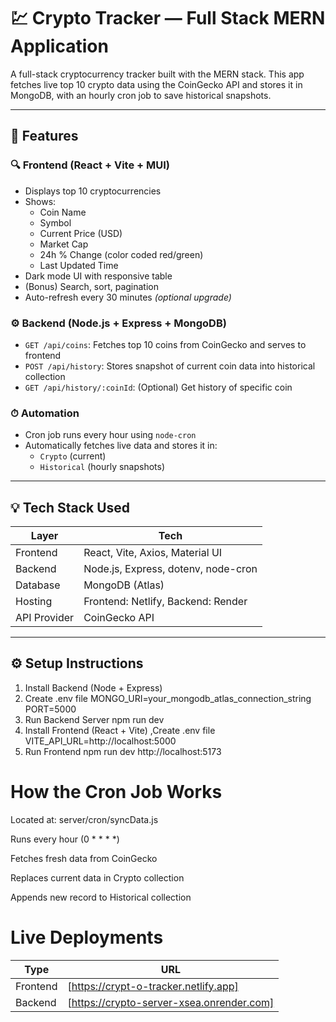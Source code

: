 # 💹 Crypto Tracker — Full Stack MERN Application

A full-stack cryptocurrency tracker built with the MERN stack. This app fetches live top 10 crypto data using the CoinGecko API and stores it in MongoDB, with an hourly cron job to save historical snapshots.

---

## 📌 Features

### 🔍 Frontend (React + Vite + MUI)
- Displays top 10 cryptocurrencies
- Shows:
  - Coin Name
  - Symbol
  - Current Price (USD)
  - Market Cap
  - 24h % Change (color coded red/green)
  - Last Updated Time
- Dark mode UI with responsive table
- (Bonus) Search, sort, pagination
- Auto-refresh every 30 minutes *(optional upgrade)*

### ⚙ Backend (Node.js + Express + MongoDB)
- `GET /api/coins`: Fetches top 10 coins from CoinGecko and serves to frontend
- `POST /api/history`: Stores snapshot of current coin data into historical collection
- `GET /api/history/:coinId`: (Optional) Get history of specific coin

### ⏱ Automation
- Cron job runs every hour using `node-cron`
- Automatically fetches live data and stores it in:
  - `Crypto` (current)
  - `Historical` (hourly snapshots)

---

## 💡 Tech Stack Used

| Layer         | Tech                                 |
|---------------|--------------------------------------|
| Frontend      | React, Vite, Axios, Material UI      |
| Backend       | Node.js, Express, dotenv, node-cron  |
| Database      | MongoDB (Atlas)                      |
| Hosting       | Frontend: Netlify, Backend: Render   |
| API Provider  | CoinGecko API                        |

---

## ⚙ Setup Instructions
1. Install Backend (Node + Express)
2. Create .env file 
MONGO_URI=your_mongodb_atlas_connection_string
PORT=5000
3. Run Backend Server 
npm run dev
4. Install Frontend (React + Vite) ,Create .env file
VITE_API_URL=http://localhost:5000
5. Run Frontend
npm run dev
http://localhost:5173

# How the Cron Job Works
Located at: server/cron/syncData.js

Runs every hour (0 * * * *)

Fetches fresh data from CoinGecko

Replaces current data in Crypto collection

Appends new record to Historical collection

# Live Deployments

| Type     | URL                                       |
| -------- | ------------------------------------------|
| Frontend | [https://crypt-o-tracker.netlify.app]     |
| Backend  | [https://crypto-server-xsea.onrender.com] |

